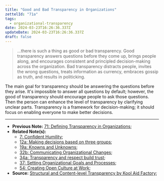 ```yaml
---
title: "Good and Bad Transparency in Organizations"
zettelId: "71a"
tags:
  - organizational-transparency
date: 2024-03-23T16:26:36.337Z
updateDate: 2024-03-23T16:26:36.337Z
draft: false
---
```


>...there is such a thing as good or bad transparency. Good transparency answers questions before they come up, brings people along, and encourages consistent and principled decision-making across the organization. Bad transparency distracts people, invites the wrong questions, treats information as currency, embraces gossip as truth, and results in politicking.

The main goal for transparency should be answering the questions before they arise. It's impossible to answer all questions by default; however, the good of transparency should encourage people to ask those questions. Then the person can enhance the level of transparency by clarifying unclear parts. Transparency is a framework for decision-making; it should focus on enabling everyone to make better decisions.

---

- **Previous Note:** [71: Defining Transparency in Organizations](/notes/71/);
- **Related Note(s):**
  - [7: Confident Humility](/notes/7/);
  - [12a: Making decisions based on three groups](/notes/12a/);
  - [19a: Knowns and Unknowns](/notes/19a/);
  - [32b: Communicating Organizational Changes](/notes/32b/);
  - [34a: Transparency and respect build trust](/notes/34a/);
  - [37: Setting Organizational Goals and Processes](/notes/37/);
  - [54: Creating Open Culture at Work](/notes/54/);
- **Source:** [Structural and Content-level Transparency by Kool Aid Factory](https://koolaidfactory.com/structural-transparency-vs-content-level-transparency/);
